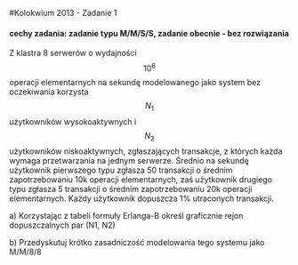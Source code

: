 #Kolokwium 2013 - Zadanie 1

#### cechy zadania: zadanie typu M/M/S/S, zadanie obecnie - bez rozwiązania

Z klastra 8 serwerów o wydajności $$10^6$$ operacji elementarnych na sekundę modelowanego jako system bez oczekiwania korzysta 
$$N_1$$ użytkowników wysokoaktywnych i 
$$N_2$$ użytkowników niskoaktywnych,
zgłaszających transakcje, z których każda wymaga przetwarzania na jednym serwerze. 
Średnio na sekundę użytkownik pierwszego typu zgłasza 50 transakcji o średnim zapotrzebowaniu 10k operacji elementarnych,
zaś użytkownik drugiego typu zgłasza 5 transakcji o średnim zapotrzebowaniu 20k operacji elementarnych. 
Każdy użytkownik dopuszcza 1% utraconych transakcji.

a) Korzystając z tabeli formuły Erlanga-B określ graficznie rejon dopuszczalnych par (N1, N2)

b) Przedyskutuj krótko zasadniczość modelowania tego systemu jako M/M/8/8